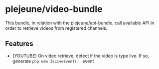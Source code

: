 # plejeune/video-bundle

This bundle, in relation with the plejeune/api-bundle, call available API in order to retrieve videos from registered channels.

## Features
* [YOUTUBE] On video retrieve, detect if the video is type live. If so, generate ```php new IsLiveEvent() ``` event

